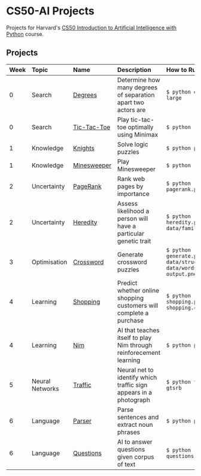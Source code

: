 # CS50-AI Projects

Projects for Harvard's [CS50 Introduction to Artificial Intelligence with Python](https://cs50.harvard.edu/ai/2020/) course.


## Projects

| Week | Topic            | Name                       | Description                                                        | How to Run                                                            | Video                                   |
| :--- | :--------------- | :------------------------- | :----------------------------------------------------------------- | :-------------------------------------------------------------------- | :-------------------------------------- |
| 0    | Search           | [Degrees](degrees)         | Determine how many degrees of separation apart two actors are      | `$ python degrees.py large`                                           | [Link](https://youtu.be/SOzAWpJ7iCo)    |
| 0    | Search           | [Tic-Tac-Toe](tictactoe)   | Play tic-tac-toe optimally using Minimax                           | `$ python runner.py`                                                  | [Link](https://youtu.be/pfMCl4vkyk8)    |
| 1    | Knowledge        | [Knights](knights)         | Solve logic puzzles                                                | `$ python puzzle.py`                                                  | [Link](https://youtu.be/at4x6sRQO-c)    |
| 1    | Knowledge        | [Minesweeper](minesweeper) | Play Minesweeper                                                   | `$ python runner.py`                                                  | [Link](https://youtu.be/RveElZY1jCE)    |
| 2    | Uncertainty      | [PageRank](pagerank)       | Rank web pages by importance                                       | `$ python pagerank.py corpus0`                                        | [Link](https://youtu.be/PImgJ2o6kJ0)    |
| 2    | Uncertainty      | [Heredity](heredity)       | Assess likelihood a person will have a particular genetic trait    | `$ python heredity.py data/family0.csv`                               | [Link](https://youtu.be/Sivdugcug-I)    |
| 3    | Optimisation     | [Crossword](crossword)     | Generate crossword puzzles                                         | `$ python generate.py data/structure1.txt data/words1.txt output.png` | [Link](https://youtu.be/mqpwQWMjQIA)    |
| 4    | Learning         | [Shopping](shopping)       | Predict whether online shopping customers will complete a purchase | `$ python shopping.py shopping.csv`                                   | [Link](https://youtu.be/q3ANexT1lo0)    |
| 4    | Learning         | [Nim](nim)                 | AI that teaches itself to play Nim through reinforecement learning | `$ python play.py`                                                    | [Link](https://youtu.be/8OO5cMtD8QI)    |
| 5    | Neural Networks  | [Traffic](traffic)         | Neural net to identify which traffic sign appears in a photograph  | `$ python traffic.py gtsrb`                                           | [Link](https://youtu.be/5klERUieW3o)    |
| 6    | Language         | [Parser](parser)           | Parse sentences and extract noun phrases                           | `$ python parser.py`                                                  | [Link](https://youtu.be/rR8BXiLHY7I)    |
| 6    | Language         | [Questions](questions)     | AI to answer questions given corpus of text                        | `$ python questions.py corpus`                                        | [Link](https://youtu.be/3uGVDqYPMuI)    |
